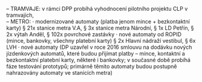 – TRAMVAJE: v rámci DPP probíhá vyhodnocení pilotního projektu CLP v tramvajích,  
– METRO:
·         modernizované automaty (platba jenom mince + bezkontaktní karty)
§  21x stanice metra V.A,
§  3x stanice metra Národní,
§  1x LD Petřín,
§  2x výtah Anděl,
§  102x povrchové zastávky
·         nové automaty od ROPID (mince, bankovky, všechny platební karty)
§  2x Hlavní nádraží vestibul,
§  6x LVH
·         nové automaty (DP uzavřel v roce 2016 smlouvu na dodávku nových jízdenkových automatů, které budou přijímat platby – mince, kontaktní a bezkontaktní platební karty, některé i bankovky; v současné době probíhá fáze testování prototypů; primárně těmito automaty budou postupně nahrazovány automaty ve stanicích metra)
